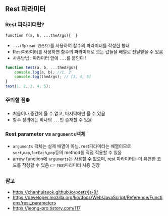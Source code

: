 ## Rest 파라미터

### Rest 파라미터란?
```function f(a, b, ...theArgs){  }```

- ```...(Spread 연산자)```를 사용하여 함수의 파라미터를 작성한 형태
- Rest파라미터를 사용하면 함수의 파라미터로 오는 값들을 배열로 전달받을 수 있음
- 사용방법 : 파라미터 앞에 ```...```를 붙인다 !

```javascript
function test(a, b, ...theArgs){
    console.log(a, b); //1, 2
    console.log(theArgs); // [3, 4, 5]
}
test(1, 2, 3, 4, 5);
```

### 주의할 점⛔
- 처음이나 중간에 올 수 없고, 마지막에만 올 수 있음
- 함수 정의에는 하나의 ```...```만 존재할 수 있음

### Rest parameter vs ```arguments```객체
- ```arguments``` 객체는 실제 배열이 아님. rest파라미터는 배열이므로 ```sort```,```map```,```forEach```,```pop```등의 method를 직접 적용할 수 있음
- arrow function에 ```arguments```는 사용할 수 없으며, rest 파라미터는 더 유연한 코드를 작성할 수 있음 👉 rest파라미터 사용 권장

### 참고
- https://chanhuiseok.github.io/posts/js-9/
- https://developer.mozilla.org/ko/docs/Web/JavaScript/Reference/Functions/rest_parameters
- https://jeong-pro.tistory.com/117

